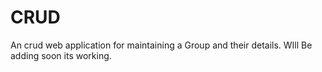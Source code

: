 # CRUD
An crud web application for maintaining a Group and their details.
WIll Be adding soon its working.
